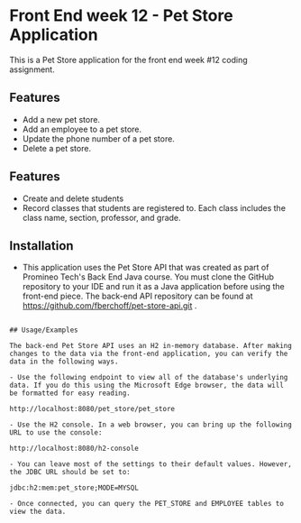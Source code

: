 

# Front End week 12 - Pet Store Application

This is a Pet Store application for the front end week #12 coding assignment.


## Features

- Add a new pet store.
- Add an employee to a pet store.
- Update the phone number of a pet store.
- Delete a pet store.



## Features

- Create and delete students
- Record classes that students are registered to. Each class includes the class name, section, professor, and grade.


## Installation

- This application uses the Pet Store API that was created as part of Promineo Tech's Back End Java course.  You must clone the GitHub repository to your IDE and run it as a Java application before using the front-end piece.  The back-end API repository can be found at https://github.com/fberchoff/pet-store-api.git .
```
    
## Usage/Examples

The back-end Pet Store API uses an H2 in-memory database. After making changes to the data via the front-end application, you can verify the data in the following ways.

- Use the following endpoint to view all of the database's underlying data. If you do this using the Microsoft Edge browser, the data will be formatted for easy reading.

http://localhost:8080/pet_store/pet_store

- Use the H2 console. In a web browser, you can bring up the following URL to use the console:

http://localhost:8080/h2-console

- You can leave most of the settings to their default values. However, the JDBC URL should be set to: 

jdbc:h2:mem:pet_store;MODE=MYSQL

- Once connected, you can query the PET_STORE and EMPLOYEE tables to view the data.
